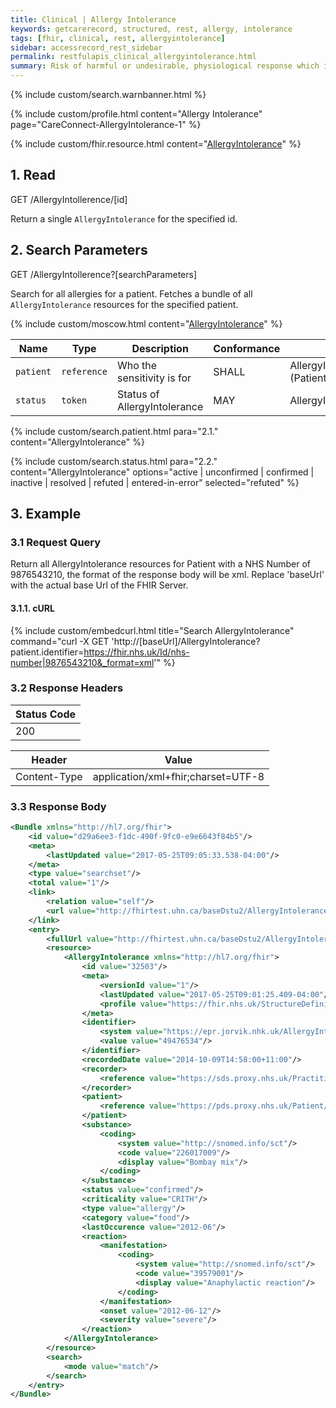 ```yaml
---
title: Clinical | Allergy Intolerance
keywords: getcarerecord, structured, rest, allergy, intolerance
tags: [fhir, clinical, rest, allergyintolerance]
sidebar: accessrecord_rest_sidebar
permalink: restfulapis_clinical_allergyintolerance.html
summary: Risk of harmful or undesirable, physiological response which is unique to an individual and associated with exposure to a substance.
---
```

{% include custom/search.warnbanner.html %}

{% include custom/profile.html content="Allergy Intolerance" page="CareConnect-AllergyIntolerance-1" %}

{% include custom/fhir.resource.html content="[AllergyIntolerance](https://www.hl7.org/fhir/DSTU2/allergyintolerance.html#search)" %}

## 1. Read ##

<div markdown="span" class="alert alert-success" role="alert">
GET /AllergyIntollerence/[id]</div>

Return a single `AllergyIntolerance` for the specified id.

## 2. Search Parameters ##

<div markdown="span" class="alert alert-success" role="alert">
GET /AllergyIntollerence?[searchParameters]</div>

Search for all allergies for a patient. Fetches a bundle of all `AllergyIntolerance` resources for the specified patient.

{% include custom/moscow.html content="[AllergyIntolerance](https://www.hl7.org/fhir/DSTU2/allergyintolerance.html#search)" %}

| Name | Type | Description | Conformance | Path |
|------|------|-------------|-------------|------|
| `patient` | `reference` | Who the sensitivity is for | SHALL | AllergyIntolerance.patient<br>(Patient) |
| `status` | `token` | Status of AllergyIntolerance	| MAY | AllergyIntolerance.status |



{% include custom/search.patient.html para="2.1." content="AllergyIntolerance" %}

{% include custom/search.status.html para="2.2." content="AllergyIntolerance" options="active | unconfirmed | confirmed | inactive | resolved | refuted | entered-in-error" selected="refuted" %}

## 3. Example ##

### 3.1 Request Query ###

Return all AllergyIntolerance resources for Patient with a NHS Number of 9876543210, the format of the response body will be xml. Replace 'baseUrl' with the actual base Url of the FHIR Server.

#### 3.1.1. cURL ####

{% include custom/embedcurl.html title="Search AllergyIntolerance" command="curl -X GET  'http://[baseUrl]/AllergyIntolerance?patient.identifier=https://fhir.nhs.uk/Id/nhs-number|9876543210&_format=xml'" %}

### 3.2 Response Headers ###

| Status Code |
|----------------|
|200 |

| Header | Value |
|-----------------|---------|
| Content-Type  | application/xml+fhir;charset=UTF-8 |

### 3.3 Response Body ###

```xml
<Bundle xmlns="http://hl7.org/fhir">
    <id value="d29a6ee3-f1dc-490f-9fc0-e9e6643f84b5"/>
    <meta>
        <lastUpdated value="2017-05-25T09:05:33.538-04:00"/>
    </meta>
    <type value="searchset"/>
    <total value="1"/>
    <link>
        <relation value="self"/>
        <url value="http://fhirtest.uhn.ca/baseDstu2/AllergyIntolerance?_format=xml&amp;patient=https%3A%2F%2Fpds.proxy.nhs.uk%2FPatient%2F9876543210"/>
    </link>
    <entry>
        <fullUrl value="http://fhirtest.uhn.ca/baseDstu2/AllergyIntolerance/32503"/>
        <resource>
            <AllergyIntolerance xmlns="http://hl7.org/fhir">
                <id value="32503"/>
                <meta>
                    <versionId value="1"/>
                    <lastUpdated value="2017-05-25T09:01:25.409-04:00"/>
                    <profile value="https://fhir.nhs.uk/StructureDefinition/CareConnect-AllergyIntolerance-1"/>
                </meta>
                <identifier>
                    <system value="https://epr.jorvik.nhk.uk/AllergyIntolerance "/>
                    <value value="49476534"/>
                </identifier>
                <recordedDate value="2014-10-09T14:58:00+11:00"/>
                <recorder>
                    <reference value="https://sds.proxy.nhs.uk/Practitioner/G8133438"/>
                </recorder>
                <patient>
                    <reference value="https://pds.proxy.nhs.uk/Patient/9876543210"/>
                </patient>
                <substance>
                    <coding>
                        <system value="http://snomed.info/sct"/>
                        <code value="226017009"/>
                        <display value="Bombay mix"/>
                    </coding>
                </substance>
                <status value="confirmed"/>
                <criticality value="CRITH"/>
                <type value="allergy"/>
                <category value="food"/>
                <lastOccurence value="2012-06"/>
                <reaction>
                    <manifestation>
                        <coding>
                            <system value="http://snomed.info/sct"/>
                            <code value="39579001"/>
                            <display value="Anaphylactic reaction"/>
                        </coding>
                    </manifestation>
                    <onset value="2012-06-12"/>
                    <severity value="severe"/>
                </reaction>
            </AllergyIntolerance>
        </resource>
        <search>
            <mode value="match"/>
        </search>
    </entry>
</Bundle>
```
